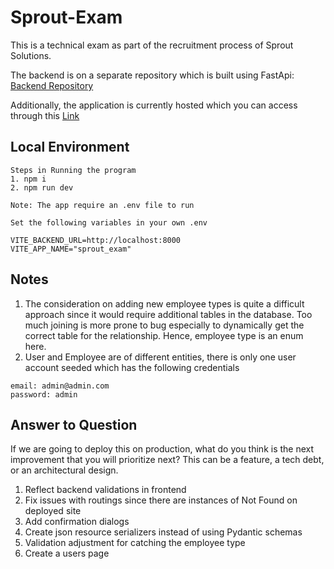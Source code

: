 # Sprout-Exam

This is a technical exam as part of the recruitment process of Sprout Solutions. 


The backend is on a separate repository which is built using FastApi: [Backend Repository](https://github.com/Xyrk319/Sprout-Exam-BE)

Additionally, the application is currently hosted which you can access through this [Link](https://sprout-exam.onrender.com/)
## Local Environment


```
Steps in Running the program
1. npm i
2. npm run dev

Note: The app require an .env file to run

Set the following variables in your own .env

VITE_BACKEND_URL=http://localhost:8000
VITE_APP_NAME="sprout_exam"

```
## Notes

1. The consideration on adding new employee types is quite a difficult approach since it would require additional tables in the database. Too much joining is more prone to bug especially to dynamically get the correct table for the relationship. Hence, employee type is an enum here.
2. User and Employee are of different entities, there is only one user account seeded which has the following credentials
```
email: admin@admin.com
password: admin
```
## Answer to Question

If we are going to deploy this on production, what do you think is the next
improvement that you will prioritize next? This can be a feature, a tech debt, or
an architectural design.

1. Reflect backend validations in frontend
2. Fix issues with routings since there are instances of Not Found on deployed site
3. Add confirmation dialogs
4. Create json resource serializers instead of using Pydantic schemas
5. Validation adjustment for catching the employee type
6. Create a users page


